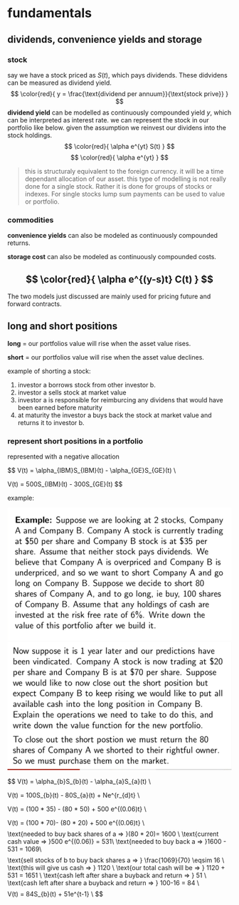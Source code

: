 
# fundamentals

## dividends, convenience yields and storage

### stock

say we have a stock priced as $S(t)$, which pays dividends. These didvidens can be measured as dividend yield.
$$
\color{red}{
    y = \frac{\text{dividend per annuum}}{\text{stock prive}}
    }
$$
**dividend yield** can be modelled as continuously compounded yield $y$, which can be interpreted as interest rate.
we can represent the stock in our portfolio like below. given the assumption we reinvest our dividens into the stock holdings.
$$
\color{red}{
    \alpha e^{yt} S(t)
}
$$
$$
\color{red}{
    \alpha e^{yt}
}
$$
> this is structuraly equivalent to the foreign currency. it will be a time dependant allocation of our asset.
this type of modelling is not really done for a single stock. Rather it is done for groups of stocks or indexes. For single stocks lump sum payments can be used to value or portfolio.

### commodities

**convenience yields** can also be modeled as continuously compounded returns.

**storage cost** can also be modeled as continuously compounded costs.

$$
\color{red}{
    \alpha e^{(y-s)t} C(t)
}
$$
---
The two models just discussed are mainly used for pricing future and forward contracts.

## long and short positions

**long** = our portfolios value will rise when the asset value rises.

**short** = our portfolios value will rise when the asset value declines.

example of shorting a stock:

1. investor a borrows stock from other investor b.
2. investor a sells stock at market value
3. investor a is responsible for reimburcing any dividens that would have been earned before maturity
4. at maturity the investor a buys back the stock at market value and returns it to investor b.

### represent short positions in a portfolio

represented with a negative allocation

$$
V(t) = \alpha_{IBM}S_{IBM}(t) - \alpha_{GE}S_{GE}(t) \\

V(t) = 500S_{IBM}(t) - 300S_{GE}(t)
$$

example:

![image](../images/Screenshot%202023-04-29%20182738.png)
![image](../images/Screenshot%202023-04-29%20182803.png)

$$
V(t) = \alpha_{b}S_{b}(t) - \alpha_{a}S_{a}(t) \\

V(t) = 100S_{b}(t) - 80S_{a}(t) + Ne^{r_{d}t} \\

V(t) = (100 * 35) - (80 * 50) + 500 e^{(0.06)t} \\

V(t) = (100 * 70)- (80 * 20) + 500 e^{(0.06)t} \\
$$
$$
\text{needed to buy back shares of a => }(80 * 20)= 1600 \\
\text{current cash value => }500 e^{(0.06)} = 531\\
\text{needed to buy back a => }1600 - 531 = 1069\\
$$
$$
\text{sell stocks of b to buy back shares a => } \frac{1069}{70} \eqsim 16 \\
\text{this will give us cash => } 1120 \\
\text{our total cash will be => } 1120 + 531 = 1651 \\
\text{cash left after share a buyback and return => } 51 \\
\text{cash left after share a buyback and return => } 100-16 = 84 \\
$$
$$
V(t) = 84S_{b}(t) + 51e^{t-1} \\
$$
